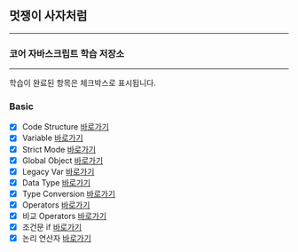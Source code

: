 ## 멋쟁이 사자처럼

---

### 코어 자바스크립트 학습 저장소

---

학습이 완료된 항목은 체크박스로 표시됩니다.

### Basic

- [x] Code Structure [바로가기](/client/chapter/core/01.codeStructure.js)
- [x] Variable [바로가기](/client/chapter/core/02.variable.js)
- [x] Strict Mode [바로가기](/client/chapter/core/03.strictMode.js)
- [x] Global Object [바로가기](/client/chapter/core/04.globalThis.js)
- [x] Legacy Var [바로가기](/client/chapter/core/05.legacyVar.js)
- [x] Data Type [바로가기](/client/chapter/core/06.dataType.js)
- [x] Type Conversion [바로가기](/client/chapter/core/07.typeConversion.js)
- [x] Operators [바로가기](/client/chapter/core/08-1.operators.js)
- [x] 비교 Operators [바로가기](/client/chapter/core/08-2.operators.js)
- [x] 조건문 if [바로가기](/client/chapter/core/09-1.condition.js)
- [x] 논리 연산자 [바로가기](/client/chapter/core/09-2.conditions.js)
